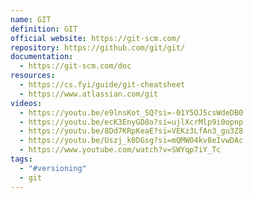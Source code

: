 ```yaml
---
name: GIT
definition: GIT
official website: https://git-scm.com/
repository: https://github.com/git/git/
documentation:
  - https://git-scm.com/doc
resources:
  - https://cs.fyi/guide/git-cheatsheet
  - https://www.atlassian.com/git
videos:
  - https://youtu.be/e9lnsKot_SQ?si=-01Y5OJ5csWdeDB0
  - https://youtu.be/ecK3EnyGD8o?si=ujlXcrMlp9i0opnp
  - https://youtu.be/8Dd7KRpKeaE?si=VEKz3LfAn3_gu3Z8
  - https://youtu.be/Uszj_k0DGsg?si=mQMW04kv8eIvwDAc
  - https://www.youtube.com/watch?v=SWYqp7iY_Tc
tags:
  - "#versioning"
  - git
---
```

